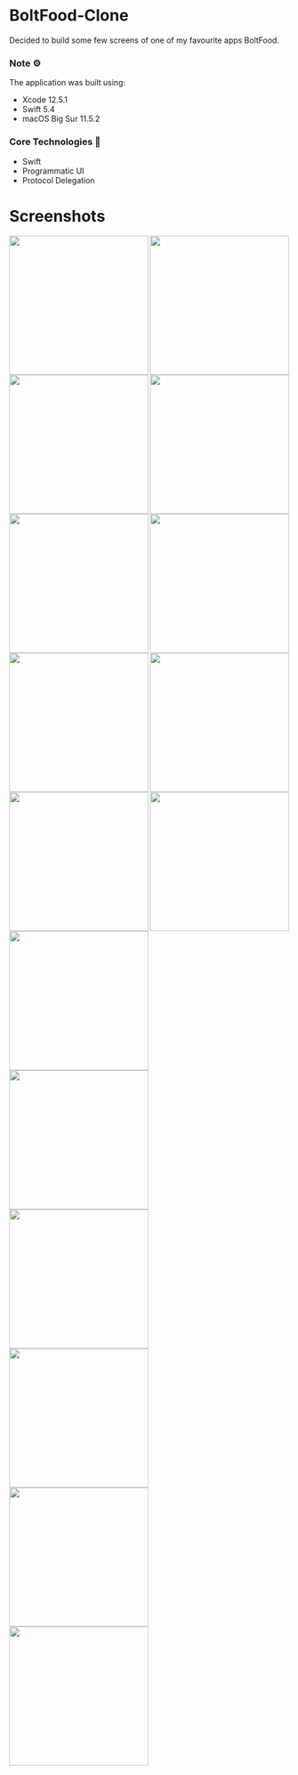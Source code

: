 # BoltFood-Clone
Decided to build some few screens of one of my favourite apps BoltFood.

### Note ⚙️
The application was built using: 
* Xcode 12.5.1
* Swift 5.4
* macOS Big Sur 11.5.2

### Core Technologies 📲
* Swift
* Programmatic UI
* Protocol Delegation


# Screenshots
<img align='left' src="BoltFood-Clone/Assets.xcassets/home-1.imageset/home.png"  width="250">
<img align='left' src="BoltFood-Clone/Assets.xcassets/toprated.imageset/toprated.png"  width="250">
<img  src="BoltFood-Clone/Assets.xcassets/restaurants.imageset/restaurants.png"  width="250">


<img align='left' src="BoltFood-Clone/Assets.xcassets/detail1.imageset/detail1.png"  width="250">
<img align='left' src="BoltFood-Clone/Assets.xcassets/detail2.imageset/detail2.png"  width="250">
<img src="BoltFood-Clone/Assets.xcassets/detail3.imageset/detail3.png"  width="250">


<img align='left' src="BoltFood-Clone/Assets.xcassets/address.imageset/address.png"  width="250">
<img align='left' src="BoltFood-Clone/Assets.xcassets/search.imageset/search.png"  width="250">
<img src="BoltFood-Clone/Assets.xcassets/search2.imageset/search2.png"  width="250">

<img align='left' src="BoltFood-Clone/Assets.xcassets/orders.imageset/orders.png"  width="250">
<img align='left' src="BoltFood-Clone/Assets.xcassets/settings.imageset/settings.png"  width="250">
<img src="BoltFood-Clone/Assets.xcassets/payment.imageset/payment.png"  width="250">


<img align='left' src="BoltFood-Clone/Assets.xcassets/promo.imageset/promo.png"  width="250">
<img align='left' src="BoltFood-Clone/Assets.xcassets/profile.imageset/profile.png"  width="250">
<img src="BoltFood-Clone/Assets.xcassets/about.imageset/about.png"  width="250">


<img align='left' src="BoltFood-Clone/Assets.xcassets/register.imageset/register.png"  width="250">
